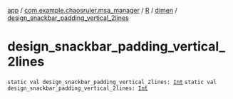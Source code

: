 [app](../../../index.md) / [com.example.chaosruler.msa_manager](../../index.md) / [R](../index.md) / [dimen](index.md) / [design_snackbar_padding_vertical_2lines](.)

# design_snackbar_padding_vertical_2lines

`static val design_snackbar_padding_vertical_2lines: `[`Int`](https://kotlinlang.org/api/latest/jvm/stdlib/kotlin/-int/index.html)
`static val design_snackbar_padding_vertical_2lines: `[`Int`](https://kotlinlang.org/api/latest/jvm/stdlib/kotlin/-int/index.html)